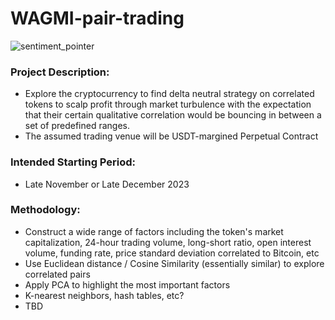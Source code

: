# WAGMI-pair-trading

![sentiment_pointer](https://crypto.news/app/uploads/2019/04/How-to-Use-Pair-Trading-As-a-Crypto-Investment-Strategy.jpg)



### Project Description:
- Explore the cryptocurrency to find delta neutral strategy on correlated tokens to scalp profit through market turbulence with the expectation that their certain qualitative correlation would be bouncing in between a set of predefined ranges.
- The assumed trading venue will be USDT-margined Perpetual Contract




### Intended Starting Period:
- Late November or Late December 2023 



### Methodology:
- Construct a wide range of factors including the token's market capitalization, 24-hour trading volume, long-short ratio, open interest volume, funding rate, price standard deviation correlated to Bitcoin, etc
- Use Euclidean distance / Cosine Similarity (essentially similar) to explore correlated pairs
- Apply PCA to highlight the most important factors
- K-nearest neighbors, hash tables, etc?
- TBD

